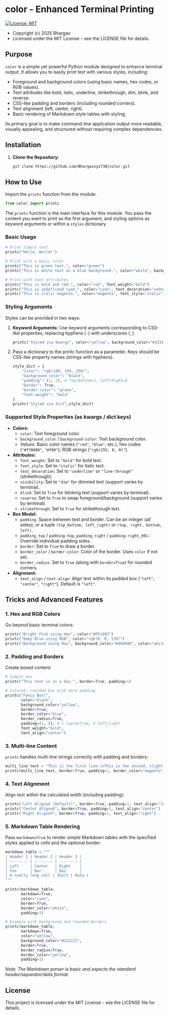 # color - Enhanced Terminal Printing

[![License: MIT](https://img.shields.io/badge/License-MIT-yellow.svg)](https://opensource.org/licenses/MIT)

*   Copyright (c) 2025 Bhargav
*   Licensed under the MIT License – see the LICENSE file for details.

## Purpose

`color` is a simple yet powerful Python module designed to enhance terminal output. It allows you to easily print text with various styles, including:

*   Foreground and background colors (using basic names, hex codes, or RGB values).
*   Text attributes like bold, italic, underline, strikethrough, dim, blink, and reverse.
*   CSS-like padding and borders (including rounded corners).
*   Text alignment (left, center, right).
*   Basic rendering of Markdown-style tables with styling.

Its primary goal is to make command-line application output more readable, visually appealing, and structured without requiring complex dependencies.

## Installation

1.  **Clone the Repository:**
    ```bash
    git clone https://github.com/Bhargavxyz738/color.git
    ```
## How to Use

Import the `printc` function from the module:

```python
from color import printc
```

The `printc` function is the main interface for this module. You pass the content you want to print as the first argument, and styling options as keyword arguments or within a `styles` dictionary.

### Basic Usage

```python
# Print simple text
printc("Hello, World!")

# Print with a basic color
printc("This is green text.", color="green")
printc("This is white text on a blue background.", color="white", background_color="blue")

# Print with text attributes
printc("This is bold and red.", color="red", font_weight="bold") 
printc("This is underlined cyan.", color="cyan", text_decoration="underline")
printc("This is italic magenta.", color="magenta", font_style="italic") 
```

### Styling Arguments

Styles can be provided in two ways:

1.  **Keyword Arguments:** Use keyword arguments corresponding to CSS-like properties, replacing hyphens (`-`) with underscores (`_`).
    ```python
    printc("Styled via kwargs", color="yellow", background_color="#333333", font_weight="bold", padding=1)
    ```
2. Pass a dictionary to the printc function as a parameter. Keys should be CSS-like property names (strings with hyphens).
    ```python
    style_dict = {
        "color": "rgb(100, 150, 250)",
        "background-color": "black",
        "padding": (1, 2), # Top/Bottom=1, Left/Right=2
        "border": True,
        "border-color": "green",
        "font-weight": "bold"
    }
    printc("Styled via dict",style_dict)
    ```

### Supported Style Properties (as kwargs / dict keys)

*   **Colors:**
    *   `color`: Text foreground color.
    *   `background_color` / `background-color`: Text background color.
    *   *Values:* Basic color names (`"red"`, `"blue"`, etc.), hex codes (`"#ff0000"`, `"#f00"`), RGB strings (`"rgb(255, 0, 0)"`).
*   **Attributes:**
    *   `font_weight`: Set to `"bold"` for bold text.
    *   `font_style`: Set to `"italic"` for italic text.
    *   `text_decoration`: Set to `"underline"` or `"line-through"` (strikethrough).
    *   `visibility`: Set to `"dim"` for dimmed text (support varies by terminal).
    *   `blink`: Set to `True` for blinking text (support varies by terminal).
    *   `reverse`: Set to `True` to swap foreground/background (support varies by terminal).
    *   `strikethrough`: Set to `True` for strikethrough text.
*   **Box Model:**
    *   `padding`: Space between text and border. Can be an integer (all sides), or a tuple `(top_bottom, left_right)` or `(top, right, bottom, left)`.
    *   `padding_top` / `padding-top`, `padding_right` / `padding-right`, etc.: Override individual padding sides.
    *   `border`: Set to `True` to draw a border.
    *   `border_color` / `border-color`: Color of the border. Uses `color` if not set.
    *   `border_radius`: Set to `True` (along with `border=True`) for rounded corners.
*   **Alignment:**
    *   `text_align` / `text-align`: Align text within its padded box (`"left"`, `"center"`, `"right"`). Default is `"left"`.

## Tricks and Advanced Features

### 1. Hex and RGB Colors

Go beyond basic terminal colors:

```python
printc("Bright Pink using Hex", color="#FF1493")
printc("Deep Blue using RGB", color="rgb(0, 0, 139)")
printc("Background using Hex", background_color="#404040", color="white")
```

### 2. Padding and Borders

Create boxed content:

```python
# Simple box
printc("This text is in a box.", border=True, padding=1)

# Colored, rounded box with more padding
printc("Fancy Box!", 
       color="black", 
       background_color="yellow", 
       border=True, 
       border_color="blue", 
       border_radius=True, 
       padding=(1, 4), # 1 top/bottom, 4 left/right
       font_weight="bold",
       text_align="center") 
```

### 3. Multi-line Content

`printc` handles multi-line strings correctly with padding and borders:

```python
multi_line_text = "This is the first line.\nThis is the second, slightly longer line.\nShort."
printc(multi_line_text, border=True, padding=1, border_color="magenta")
```

### 4. Text Alignment

Align text within the calculated width (including padding):

```python
printc("Left Aligned (Default)", border=True, padding=1, text_align="left")
printc("Center Aligned", border=True, padding=1, text_align="center")
printc("Right Aligned", border=True, padding=1, text_align="right")
```

### 5. Markdown Table Rendering

Pass `markdown=True` to render simple Markdown tables with the specified styles applied to cells and the optional border:

```python
markdown_table = """
| Header 1 | Header 2 | Header 3 |
| :------- | :------: | -------: |
| Left     | Center   | Right    |
| Foo      | Bar      | Baz      |
| A really long cell | Short | Data |
"""

printc(markdown_table, 
       markdown=True, 
       color="cyan", 
       border=True, 
       border_color="white",
       padding=1)

# Example with background and rounded borders
printc(markdown_table, 
       markdown=True, 
       color="yellow", 
       background_color="#222222",
       border=True, 
       border_radius=True,
       border_color="yellow",
       padding=1)
```

*Note: The Markdown parser is basic and expects the standard header/separator/data format.*

## License

This project is licensed under the MIT License - see the LICENSE file for details.
